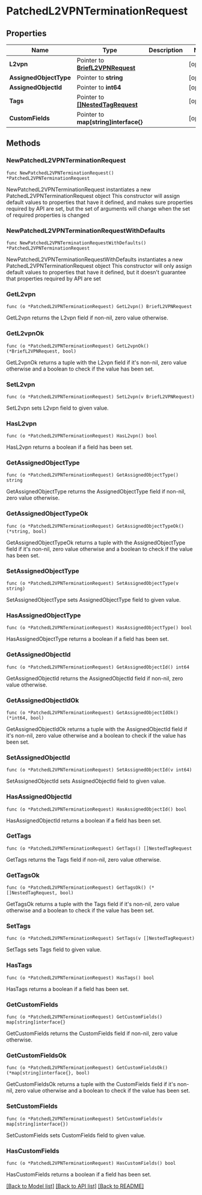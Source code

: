 # PatchedL2VPNTerminationRequest

## Properties

Name | Type | Description | Notes
------------ | ------------- | ------------- | -------------
**L2vpn** | Pointer to [**BriefL2VPNRequest**](BriefL2VPNRequest.md) |  | [optional] 
**AssignedObjectType** | Pointer to **string** |  | [optional] 
**AssignedObjectId** | Pointer to **int64** |  | [optional] 
**Tags** | Pointer to [**[]NestedTagRequest**](NestedTagRequest.md) |  | [optional] 
**CustomFields** | Pointer to **map[string]interface{}** |  | [optional] 

## Methods

### NewPatchedL2VPNTerminationRequest

`func NewPatchedL2VPNTerminationRequest() *PatchedL2VPNTerminationRequest`

NewPatchedL2VPNTerminationRequest instantiates a new PatchedL2VPNTerminationRequest object
This constructor will assign default values to properties that have it defined,
and makes sure properties required by API are set, but the set of arguments
will change when the set of required properties is changed

### NewPatchedL2VPNTerminationRequestWithDefaults

`func NewPatchedL2VPNTerminationRequestWithDefaults() *PatchedL2VPNTerminationRequest`

NewPatchedL2VPNTerminationRequestWithDefaults instantiates a new PatchedL2VPNTerminationRequest object
This constructor will only assign default values to properties that have it defined,
but it doesn't guarantee that properties required by API are set

### GetL2vpn

`func (o *PatchedL2VPNTerminationRequest) GetL2vpn() BriefL2VPNRequest`

GetL2vpn returns the L2vpn field if non-nil, zero value otherwise.

### GetL2vpnOk

`func (o *PatchedL2VPNTerminationRequest) GetL2vpnOk() (*BriefL2VPNRequest, bool)`

GetL2vpnOk returns a tuple with the L2vpn field if it's non-nil, zero value otherwise
and a boolean to check if the value has been set.

### SetL2vpn

`func (o *PatchedL2VPNTerminationRequest) SetL2vpn(v BriefL2VPNRequest)`

SetL2vpn sets L2vpn field to given value.

### HasL2vpn

`func (o *PatchedL2VPNTerminationRequest) HasL2vpn() bool`

HasL2vpn returns a boolean if a field has been set.

### GetAssignedObjectType

`func (o *PatchedL2VPNTerminationRequest) GetAssignedObjectType() string`

GetAssignedObjectType returns the AssignedObjectType field if non-nil, zero value otherwise.

### GetAssignedObjectTypeOk

`func (o *PatchedL2VPNTerminationRequest) GetAssignedObjectTypeOk() (*string, bool)`

GetAssignedObjectTypeOk returns a tuple with the AssignedObjectType field if it's non-nil, zero value otherwise
and a boolean to check if the value has been set.

### SetAssignedObjectType

`func (o *PatchedL2VPNTerminationRequest) SetAssignedObjectType(v string)`

SetAssignedObjectType sets AssignedObjectType field to given value.

### HasAssignedObjectType

`func (o *PatchedL2VPNTerminationRequest) HasAssignedObjectType() bool`

HasAssignedObjectType returns a boolean if a field has been set.

### GetAssignedObjectId

`func (o *PatchedL2VPNTerminationRequest) GetAssignedObjectId() int64`

GetAssignedObjectId returns the AssignedObjectId field if non-nil, zero value otherwise.

### GetAssignedObjectIdOk

`func (o *PatchedL2VPNTerminationRequest) GetAssignedObjectIdOk() (*int64, bool)`

GetAssignedObjectIdOk returns a tuple with the AssignedObjectId field if it's non-nil, zero value otherwise
and a boolean to check if the value has been set.

### SetAssignedObjectId

`func (o *PatchedL2VPNTerminationRequest) SetAssignedObjectId(v int64)`

SetAssignedObjectId sets AssignedObjectId field to given value.

### HasAssignedObjectId

`func (o *PatchedL2VPNTerminationRequest) HasAssignedObjectId() bool`

HasAssignedObjectId returns a boolean if a field has been set.

### GetTags

`func (o *PatchedL2VPNTerminationRequest) GetTags() []NestedTagRequest`

GetTags returns the Tags field if non-nil, zero value otherwise.

### GetTagsOk

`func (o *PatchedL2VPNTerminationRequest) GetTagsOk() (*[]NestedTagRequest, bool)`

GetTagsOk returns a tuple with the Tags field if it's non-nil, zero value otherwise
and a boolean to check if the value has been set.

### SetTags

`func (o *PatchedL2VPNTerminationRequest) SetTags(v []NestedTagRequest)`

SetTags sets Tags field to given value.

### HasTags

`func (o *PatchedL2VPNTerminationRequest) HasTags() bool`

HasTags returns a boolean if a field has been set.

### GetCustomFields

`func (o *PatchedL2VPNTerminationRequest) GetCustomFields() map[string]interface{}`

GetCustomFields returns the CustomFields field if non-nil, zero value otherwise.

### GetCustomFieldsOk

`func (o *PatchedL2VPNTerminationRequest) GetCustomFieldsOk() (*map[string]interface{}, bool)`

GetCustomFieldsOk returns a tuple with the CustomFields field if it's non-nil, zero value otherwise
and a boolean to check if the value has been set.

### SetCustomFields

`func (o *PatchedL2VPNTerminationRequest) SetCustomFields(v map[string]interface{})`

SetCustomFields sets CustomFields field to given value.

### HasCustomFields

`func (o *PatchedL2VPNTerminationRequest) HasCustomFields() bool`

HasCustomFields returns a boolean if a field has been set.


[[Back to Model list]](../README.md#documentation-for-models) [[Back to API list]](../README.md#documentation-for-api-endpoints) [[Back to README]](../README.md)


